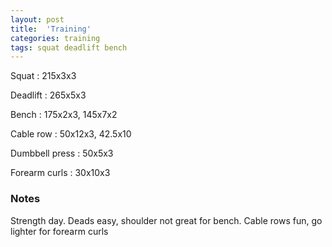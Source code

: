 ```yaml
---
layout: post
title:  'Training'
categories: training
tags: squat deadlift bench
---
```


Squat : 215x3x3

Deadlift  : 265x5x3

Bench : 175x2x3, 145x7x2

Cable row : 50x12x3, 42.5x10

Dumbbell press  : 50x5x3

Forearm curls : 30x10x3

### Notes

Strength day. Deads easy, shoulder not great for bench. Cable rows fun, go lighter for forearm curls
